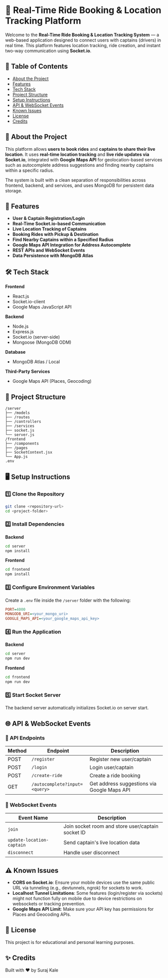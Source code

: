 # 🚖 Real-Time Ride Booking & Location Tracking Platform

Welcome to the **Real-Time Ride Booking & Location Tracking System** — a web-based application designed to connect users with captains (drivers) in real time. This platform features location tracking, ride creation, and instant two-way communication using **Socket.io**.

## 📖 Table of Contents

- [About the Project](#about-the-project)
- [Features](#features)
- [Tech Stack](#tech-stack)
- [Project Structure](#project-structure)
- [Setup Instructions](#setup-instructions)
- [API & WebSocket Events](#api--websocket-events)
- [Known Issues](#known-issues)
- [License](#license)
- [Credits](#credits)

## 📌 About the Project

This platform allows **users to book rides** and **captains to share their live location**. It uses **real-time location tracking** and **live ride updates via Socket.io**, integrated with **Google Maps API** for geolocation-based services such as autocomplete address suggestions and finding nearby captains within a specific radius.

The system is built with a clean separation of responsibilities across frontend, backend, and services, and uses MongoDB for persistent data storage.

## 🚀 Features

- **User & Captain Registration/Login**
- **Real-Time Socket.io-based Communication**
- **Live Location Tracking of Captains**
- **Booking Rides with Pickup & Destination**
- **Find Nearby Captains within a Specified Radius**
- **Google Maps API Integration for Address Autocomplete**
- **REST APIs and WebSocket Events**
- **Data Persistence with MongoDB Atlas**

## 🛠️ Tech Stack

**Frontend**

- React.js
- Socket.io-client
- Google Maps JavaScript API

**Backend**

- Node.js
- Express.js
- Socket.io (server-side)
- Mongoose (MongoDB ODM)

**Database**

- MongoDB Atlas / Local

**Third-Party Services**

- Google Maps API (Places, Geocoding)

## 📂 Project Structure

```
/server
├── /models
├── /routes
├── /controllers
├── /services
├── socket.js
└── server.js
/frontend
├── /components
├── /pages
├── SocketContext.jsx
└── App.js
.env
```

## 🖥️ Setup Instructions

### 1️⃣ Clone the Repository

```bash
git clone <repository-url>
cd <project-folder>
```

### 2️⃣ Install Dependencies

**Backend**

```bash
cd server
npm install
```

**Frontend**

```bash
cd frontend
npm install
```

### 3️⃣ Configure Environment Variables

Create a `.env` file inside the `/server` folder with the following:

```ini
PORT=4000
MONGODB_URI=<your_mongo_uri>
GOOGLE_MAPS_API=<your_google_maps_api_key>
```

### 4️⃣ Run the Application

**Backend**

```bash
cd server
npm run dev
```

**Frontend**

```bash
cd frontend
npm run dev
```

### 5️⃣ Start Socket Server

The backend server automatically initializes Socket.io on server start.

## 🌐 API & WebSocket Events

### 📌 API Endpoints

| Method | Endpoint                      | Description                                 |
| ------ | ----------------------------- | ------------------------------------------- |
| POST   | `/register`                   | Register new user/captain                   |
| POST   | `/login`                      | Login user/captain                          |
| POST   | `/create-ride`                | Create a ride booking                       |
| GET    | `/autocomplete?input=<query>` | Get address suggestions via Google Maps API |

### 📡 WebSocket Events

| Event Name                | Description                                       |
| ------------------------- | ------------------------------------------------- |
| `join`                    | Join socket room and store user/captain socket ID |
| `update-location-captain` | Send captain's live location data                 |
| `disconnect`              | Handle user disconnect                            |

## ⚠️ Known Issues

- **CORS on Socket.io**: Ensure your mobile devices use the same public URL via tunneling (e.g., devtunnels, ngrok) for sockets to work.
- **Localhost Tunnel Limitations**: Some features (login/register via sockets) might not function fully on mobile due to device restrictions on websockets or tracking prevention.
- **Google Maps API Limit**: Make sure your API key has permissions for Places and Geocoding APIs.

## 📄 License

This project is for educational and personal learning purposes.

## ✨ Credits

Built with ❤️ by Suraj Kale
